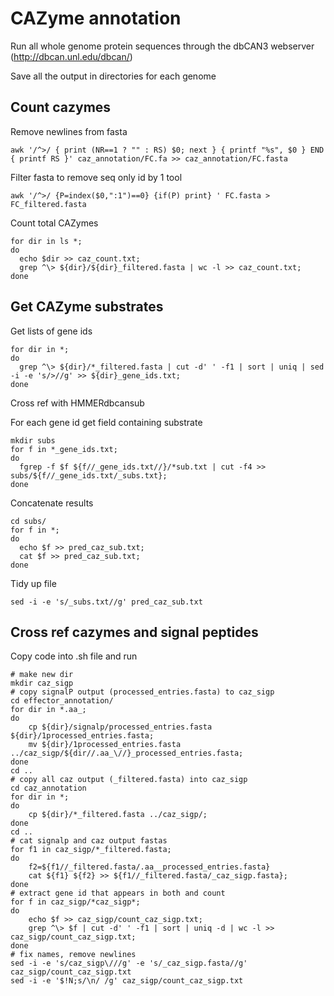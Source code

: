 # CAZyme annotation

Run all whole genome protein sequences through the dbCAN3 webserver (http://dbcan.unl.edu/dbcan/)

Save all the output in directories for each genome

## Count cazymes

Remove newlines from fasta
```{r}
awk '/^>/ { print (NR==1 ? "" : RS) $0; next } { printf "%s", $0 } END { printf RS }' caz_annotation/FC.fa >> caz_annotation/FC.fasta
```
Filter fasta to remove seq only id by 1 tool
```{r}
awk '/^>/ {P=index($0,":1")==0} {if(P) print} ' FC.fasta > FC_filtered.fasta
```
Count total CAZymes
```{r}
for dir in ls *; 
do 
  echo $dir >> caz_count.txt; 
  grep ^\> ${dir}/${dir}_filtered.fasta | wc -l >> caz_count.txt; 
done
```
## Get CAZyme substrates
Get lists of gene ids
```{r}
for dir in *; 
do 
  grep ^\> ${dir}/*_filtered.fasta | cut -d' ' -f1 | sort | uniq | sed -i -e 's/>//g' >> ${dir}_gene_ids.txt; 
done
```

Cross ref with HMMERdbcansub

For each gene id get field containing substrate
```{r}
mkdir subs
for f in *_gene_ids.txt; 
do
  fgrep -f $f ${f//_gene_ids.txt//}/*sub.txt | cut -f4 >> subs/${f//_gene_ids.txt/_subs.txt}; 
done
```

Concatenate results
```{r}
cd subs/
for f in *; 
do
  echo $f >> pred_caz_sub.txt; 
  cat $f >> pred_caz_sub.txt; 
done
```

Tidy up file
```{r}
sed -i -e 's/_subs.txt//g' pred_caz_sub.txt
```
## Cross ref cazymes and signal peptides
Copy code into .sh file and run
```{r}
# make new dir
mkdir caz_sigp
# copy signalP output (processed_entries.fasta) to caz_sigp
cd effector_annotation/
for dir in *.aa_; 
do 
    cp ${dir}/signalp/processed_entries.fasta ${dir}/1processed_entries.fasta;
    mv ${dir}/1processed_entries.fasta ../caz_sigp/${dir//.aa_\//}_processed_entries.fasta;
done 
cd ..
# copy all caz output (_filtered.fasta) into caz_sigp
cd caz_annotation
for dir in *; 
do 
    cp ${dir}/*_filtered.fasta ../caz_sigp/; 
done 
cd ..
# cat signalp and caz output fastas 
for f1 in caz_sigp/*_filtered.fasta;
do
    f2=${f1//_filtered.fasta/.aa__processed_entries.fasta}
    cat ${f1} ${f2} >> ${f1//_filtered.fasta/_caz_sigp.fasta}; 
done 
# extract gene id that appears in both and count
for f in caz_sigp/*caz_sigp*; 
do 
    echo $f >> caz_sigp/count_caz_sigp.txt; 
    grep ^\> $f | cut -d' ' -f1 | sort | uniq -d | wc -l >> caz_sigp/count_caz_sigp.txt; 
done
# fix names, remove newlines
sed -i -e 's/caz_sigp\///g' -e 's/_caz_sigp.fasta//g' caz_sigp/count_caz_sigp.txt
sed -i -e '$!N;s/\n/ /g' caz_sigp/count_caz_sigp.txt
```
